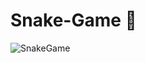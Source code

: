 # Snake-Game 🐍
![SnakeGame](https://github.com/user-attachments/assets/004124bb-b6bb-40bf-9ee0-7af5aea1fd29)
